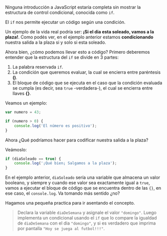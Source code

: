 Ninguna introducción a JavaScript estaría completa sin mostrar la estructura de control condicional, conocida como `if`.

El `if` nos permite ejecutar un código según una condición.

Un ejemplo de la vida real podría ser:
**¡Si el dia esta soleado, vamos a la plaza!**. Como podés ver, en el ejemplo anterior estamos **condicionando** nuestra salida a la plaza si y solo si esta soleado.

Ahora bien, ¿cómo podemos llevar esto a código? Primero deberemos entender que la estructura del `if` se divide en 3 partes:

1. La palabra reservada `if`.
2. La condición que queremos evaluar, la cual se encierra entre paréntesis **()**.
3. El bloque de código que se ejecuta en el caso que la condición evaluada se cumpla (es decir, sea `true` -verdadera-), el cual se encierra entre llaves **{}**.

Veamos un ejemplo:

```javascript
var numero = 43;

if (numero > 0) {
    console.log('El número es positivo');
}
```

Ahora ¿Qué podríamos hacer para codificar nuestra salida a la plaza?

Veámoslo:

```javascript
if (diaSoleado == true) {
    console.log('¡Qué bien¡ Salgamos a la plaza');
}
```

En el ejemplo anterior, `diaSoleado` sería una variable que almacena un valor booleano, y siempre y cuando ese valor sea exactamente igual a `true`, vamos a ejecutar el bloque de código que se encuentra dentro de las `{}`, en ese caso, el `console.log`. Va tomando más sentido ¿no?

Hagamos una pequeña practica para ir asentando el concepto. 

> Declara la variable `diaDeSemana` y asignale el valor `"domingo"`. Luego implementa un condicional usando el `if` que lo compare la igualdad de `diaDeSemana` con el dia `"domingo"`, y si es verdadero que imprima por pantalla `"Hoy se juega al futbol!!!"`.